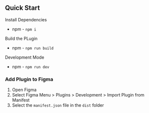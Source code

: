 ## Quick Start

Install Dependencies

- npm - `npm i`

Build the PLugin

- npm - `npm run build`

Development Mode

- npm - `npm run dev`

### Add Plugin to Figma

1. Open Figma
2. Select Figma Menu > Plugins > Development > Import Plugin from Manifest
3. Select the `manifest.json` file in the `dist` folder